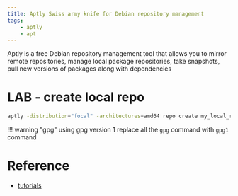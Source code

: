 ```yaml
---
title: Aptly Swiss army knife for Debian repository management 
tags:
    - aptly
    - apt
---
```


Aptly is a free Debian repository management tool that allows you to mirror remote repositories, manage local package repositories, take snapshots, pull new versions of packages along with dependencies

# LAB - create local repo

```bash
aptly -distribution="focal" -architectures=amd64 repo create my_local_repo
```

!!! warning "gpg"
    using gpg version 1
    replace all the `gpg` command with `gpg1` command
     

     


# Reference
- [tutorials](https://www.aptly.info/tutorial/)